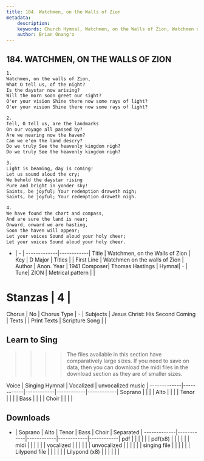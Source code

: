 ```yaml
---
title: 184. Watchmen, on the Walls of Zion
metadata:
    description: 
    keywords: Church Hymnal, Watchmen, on the Walls of Zion, Watchmen on the walls of Zion, 
    author: Brian Onang'o
---
```



## 184. WATCHMEN, ON THE WALLS OF ZION

```txt
1.
Watchmen, on the walls of Zion, 
What O tell us, of the night? 
Is the daystar now arising? 
Will the morn soon greet our sight? 
O'er your vision Shine there now some rays of light?
O'er your vision Shine there now some rays of light?

2.
Tell, O tell us, are the landmarks 
On our voyage all passed by? 
Are we nearing now the haven? 
Can we e'en the land descry?
Do we truly See the heavenly kingdom nigh? 
Do we truly See the heavenly kingdom nigh?

3.
Light is beaming, day is coming! 
Let us sound aloud the cry; 
We behold the daystar rising 
Pure and bright in yonder sky! 
Saints, be joyful; Your redemption draweth nigh; 
Saints, be joyful; Your redemption draweth nigh.

4.
We have found the chart and compass, 
And are sure the land is near; 
Onward, onward we are hasting, 
Soon the haven will appear; 
Let your voices Sound aloud your holy cheer; 
Let your voices Sound aloud your holy cheer. 

```

- |   -  |
-------------|------------|
Title | Watchmen, on the Walls of Zion |
Key | D Major |
Titles |  |
First Line | Watchmen on the walls of Zion |
Author | Anon.
Year | 1941
Composer| Thomas Hastings |
Hymnal|  - |
Tune| ZION |
Metrical pattern | |
# Stanzas | 4 |
Chorus | No |
Chorus Type | - |
Subjects | Jesus Christ: His Second Coming |
Texts |  |
Print Texts | 
Scripture Song |  |
  
## Learn to Sing

>>>> The files available in this section have comparatively large sizes. If you need to save on data, then you can download the midi files in the download section as they are of smaller sizes.

Voice |  Singing Hymnal | Vocalized | unvocalized music |
-------------|------------|------------|------------|------------|
Soprano | | | |
Alto | | | |
Tenor | | | |
Bass | | | |
Choir | | | |

## Downloads

- |  Soprano | Alto | Tenor | Bass | Choir | Separated |
-------------|------------|------------|------------|------------|
pdf | | | | | |
pdf(x8) | | | | | |
midi | | | | | |
vocalized | | | | | |
unvocalized | | | | | |
singing file | | | | | |
Lilypond file | | | | | |
Lilypond (x8) | | | | | |
  